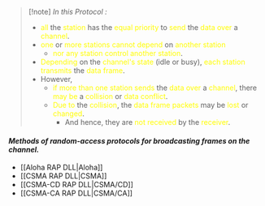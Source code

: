 >[!note] *In this Protocol :*
>- <span style="color:#fffd01">all</span> the <span style="color:#fffd01">station</span> has the <span style="color:#fffd01">equal priority</span> to <span style="color:#fffd01">send</span> the <span style="color:#fffd01">data over</span> a <span style="color:#fffd01">channel</span>.
>- <span style="color:#fffd01">one</span> or <span style="color:#fffd01">more stations cannot depend </span>on <span style="color:#fffd01">another station</span>
>	- <span style="color:#fffd01">nor any station control another station</span>.
>- <span style="color:#fffd01">Depending</span> on the <span style="color:#fffd01">channel's state</span> (idle or busy), <span style="color:#fffd01">each station transmits</span> the <span style="color:#fffd01">data frame</span>.
>- However,
>	- <span style="color:#fffd01">if more than one station sends</span> the <span style="color:#fffd01">data over</span> a <span style="color:#fffd01">channel</span>, there <span style="color:#fffd01">may be</span> a <span style="color:#fffd01">collision</span> or <span style="color:#fffd01">data conflict</span>.
>	- <span style="color:#fffd01">Due to</span> the <span style="color:#fffd01">collision</span>, the <span style="color:#fffd01">data frame packets</span> may be <span style="color:#fffd01">lost</span> or <span style="color:#fffd01">changed</span>.
>		- And hence, they are <span style="color:#fffd01">not received</span> by the <span style="color:#fffd01">receiver</span>.

#### *Methods of random-access protocols for broadcasting frames on the channel.*

- [[Aloha RAP DLL|Aloha]]
- [[CSMA RAP DLL|CSMA]]
- [[CSMA-CD RAP DLL|CSMA/CD]]
- [[CSMA-CA RAP DLL|CSMA/CA]]